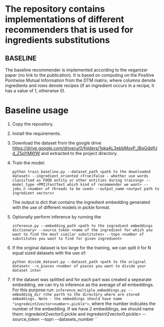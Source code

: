 # The repository contains implementations of different recommenders that is used for ingredients substitutions

## BASELINE

The baseline recommender is implemented according to the veganizer paper (no link to the publication). It is based on computing on the Positive Pointwise Mutual Information from the DTM matrix, where columns denote ingredients and rows denote recipes (if an ingredient occurs in a recipe, it has a value of 1, otherwise 0). 

# Baseline usage
1. Copy the repository.
2. Install the requirements.
3. Download the dataset from the google drive https://drive.google.com/drive/u/0/folders/1gkaAL3ebbMsxP_IBqGdqfUd_Z5pYMKfW and extracted to the project directory.
4. Train the model:

    ``python train_baseline.py --dataset_path <path to the downloaded dataset> --ingredient_oriented <True|False - whether use words classified as FOOD entity or other entities during training> --model_type <PMI|FastText which kind of recommender we want> --jobs_n <number of threads to be used> --output_name <output path to ingredient vectors>``

      The output is dict that contains the ingredient embedding generated with the use of different models in pickle format.  
5. Optionally perform inference by running the 

    ``inference.py --embedding_path <path to the ingredient embeddings dictionary> --source_token <name of the ingredient for which you want to find the most similar substitutes> --topn <number of substitutes you want to find for given ingredient>``

6. If the original dataset is too large for the training, we can split it for N equal sized datasets with the use of:

    ``python divide_dataset.py --dataset_path <path to the original dataset> --n_pieces <number of pieces you want to divide your dataset into>``

7. If the dataset was splitted and for each part was created a sepearate embedding, we can try to inference as the average of all embeddings. For this purpose run: ``inference_multiple_embeddings.py --embedding_dir <the parth to the directory where are stored embeddings. Note - the embeddings should have name "ingredeint2vector<number>.pickle">``, where the number indicates the number of the embedding. If we have 2 embeddings, we should name them: ingredeint2vector0.pickle and ingredeint2vector0.pickle> --source_token <name of the ingredient for which you want to find the most similar substitutes> --topn <number of substitutes you want to find for given ingredient> --datasets_number <number of datasets subsets>``
